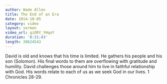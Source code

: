 ```yaml
---
author: Wade Allen
title: The End of an Era
date: 2014-10-05
category: video
layout: sermon
video_url: giORY_YHqoY
duration: '0:31:43'
length: 30624543
---
```


David is old and knows that his time is limited. He gathers his people and his son (Solomon). His final words to them are overflowing with gratitude and humility. David challenges those around him to live in faithful relationship with God. His words relate to each of us as we seek God in our lives. 1 Chronicles 28-29.
